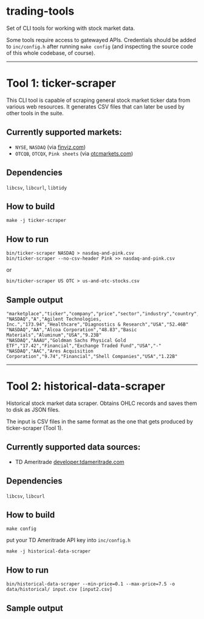 # trading-tools

Set of CLI tools for working with stock market data.

Some tools require access to gatewayed APIs. Credentials should be added to `inc/config.h` after running `make config` (and inspecting the source code of this whole codebase, of course).


------------------------------------------------------------------------------


# Tool 1: ticker-scraper

This CLI tool is capable of scraping general stock market ticker data from various web resources.  It generates CSV files that can later be used by other tools in the suite.


## Currently supported markets:

 - `NYSE`, `NASDAQ` (via [finviz.com](https://finviz.com))
 - `OTCQB`, `OTCQX`, `Pink sheets` (via [otcmarkets.com](https://otcmarkets.com))


## Dependencies

`libcsv`, `libcurl`, `libtidy`


## How to build

```console
make -j ticker-scraper
```


## How to run

```console
bin/ticker-scraper NASDAQ > nasdaq-and-pink.csv
bin/ticker-scraper --no-csv-header Pink >> nasdaq-and-pink.csv
```
or

```console
bin/ticker-scraper US OTC > us-and-otc-stocks.csv
```


## Sample output

```
"marketplace","ticker","company","price","sector","industry","country","marketcap"
"NASDAQ","A","Agilent Technologies, Inc.","173.94","Healthcare","Diagnostics & Research","USA","52.46B"
"NASDAQ","AA","Alcoa Corporation","48.83","Basic Materials","Aluminum","USA","9.23B"
"NASDAQ","AAAU","Goldman Sachs Physical Gold ETF","17.42","Financial","Exchange Traded Fund","USA","-"
"NASDAQ","AAC","Ares Acquisition Corporation","9.74","Financial","Shell Companies","USA","1.22B"
```


------------------------------------------------------------------------------


# Tool 2: historical-data-scraper

Historical stock market data scraper.  Obtains OHLC records and saves them to disk as JSON files.

The input is CSV files in the same format as the one that gets produced by ticker-scraper (Tool 1).


## Currently supported data sources:

 - TD Ameritrade [developer.tdameritrade.com](https://developer.tdameritrade.com)


## Dependencies

`libcsv`, `libcurl`


## How to build

```console
make config
```
put your TD Ameritrade API key into `inc/config.h`

```console
make -j historical-data-scraper
```


## How to run

```console
bin/historical-data-scraper --min-price=0.1 --max-price=7.5 -o data/historical/ input.csv [input2.csv]
```


## Sample output

```json

```
